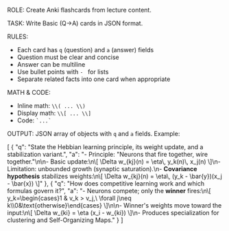 ROLE:
Create Anki flashcards from lecture content.

TASK:
Write Basic (Q→A) cards in JSON format.

RULES:

- Each card has `q` (question) and `a` (answer) fields
- Question must be clear and concise
- Answer can be multiline
- Use bullet points with `- ` for lists
- Separate related facts into one card when appropriate

MATH & CODE:

- Inline math: `\\( ... \\)`
- Display math: `\\[ ... \\]`
- Code: `` `...` ``

OUTPUT:
JSON array of objects with `q` and `a` fields.
Example:

[
{
"q": "State the Hebbian learning principle, its weight update, and a stabilization variant.",
"a": "- Principle: \"Neurons that fire together, wire together.\"\n\n- Basic update:\n\\[ \\Delta w_{kj}(n) = \\eta\\, y_k(n)\\, x_j(n) \\]\n- Limitation: unbounded growth (synaptic saturation).\n- **Covariance hypothesis** stabilizes weights:\n\\[ \\Delta w_{kj}(n) = \\eta\\, (y_k - \\bar{y})(x_j - \\bar{x}) \\]"
},
{
"q": "How does competitive learning work and which formulas govern it?",
"a": "- Neurons compete; only the **winner** fires:\n\\[ y_k=\\begin{cases}1 & v_k > v_j,\\ \\forall j\\neq k\\\\0&\\text{otherwise}\\end{cases} \\]\n\n- Winner's weights move toward the input:\n\\[ \\Delta w_{ki} = \\eta (x_i - w_{ki}) \\]\n- Produces specialization for clustering and Self-Organizing Maps."
}
]
